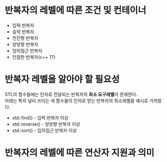 # 반복자의 레벨에 따른 조건 및 컨테이너
- 입력 반복자  
- 출력 반복자
- 전진형 반복자
- 양방향 반복자
- 임의접근 반복자
- 인접한 반복자(c++ 17) 


# 반복자 레벨을 알아야 할 필요성
STL의 함수들에는 인자로 전달되는 반복자의 **최소 요구레벨**이 존재한다.   
아래는 특히 널리 쓰이는 세 함수들이 인자로 받는 반복자의 최소레벨을 예시로 가져왔다.

- std::find() - 입력 반복자 이상   
- std::reverse() - 양방향 반복자 이상  
- std::sort() - 입의접근 반복자 이상  

# 반복자의 레벨에 따른 연산자 지원과 의미 
